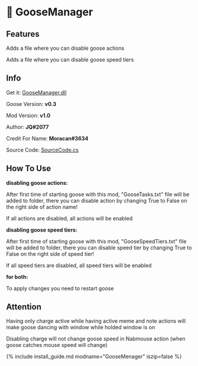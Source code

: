 # 🙂 GooseManager

## Features

Adds a file where you can disable goose actions

Adds a file where you can disable goose speed tiers

## Info

Get it: [GooseManager.dll](https://github.com/1JQ/GooseManager/blob/master/For%20v0.3/GooseManager.dll?raw=true )

Goose Version: **v0.3**

Mod Version: **v1.0**

Author: **JQ#2077**

Credit For Name: **Moracan#3634**

Source Code: [SourceCode.cs](https://github.com/1JQ/GooseMenager/blob/master/For%20v0.3/SourceCode.cs )

## How To Use

**disabling goose actions:**

After first time of starting goose with this mod, "GooseTasks.txt" file will be added to folder, there you can disable action by changing True to False on the right side of action name!

If all actions are disabled, all actions will be enabled

**disabling goose speed tiers:**

After first time of starting goose with this mod, "GooseSpeedTiers.txt" file will be added to folder, there you can disable speed tier by changing True to False on the right side of speed tier!

If all speed tiers are disabled, all speed tiers will be enabled

**for both:**

To apply changes you need to restart goose

## Attention

Having only charge active while having active meme and note actions will make goose dancing with window while holded window is on

Disabling charge will not change goose speed in Nabmouse action (when goose catches mouse speed will change)

{% include install_guide.md modname="GooseMenager" iszip=false %}
